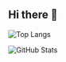 ## Hi there 👋

<!--
**Lelus1988/Lelus1988** is a ✨ _special_ ✨ repository because its `README.md` (this file) appears on your GitHub profile.

Here are some ideas to get you started:




<!-- Most Used Languages -->
![Top Langs](https://github-readme-stats.vercel.app/api/top-langs/?username=Lelus1988&layout=compact&theme=dark)


<!-- GitHub Stats -->
![GitHub Stats](https://github-readme-stats.vercel.app/api?username=Lelus1988&show_icons=true&theme=dark)
